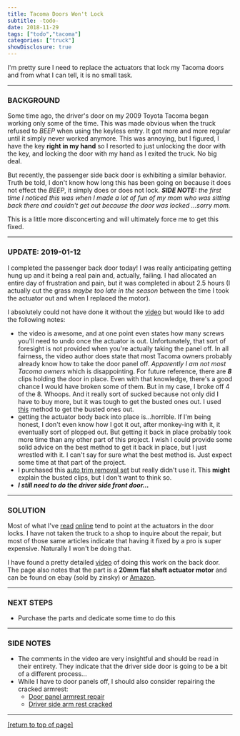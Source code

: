 ```yaml
---
title: Tacoma Doors Won't Lock
subtitle: -todo-
date: 2018-11-29
tags: ["todo","tacoma"]
categories: ["truck"]
showDisclosure: true
---
```


I'm pretty sure I need to replace the actuators that lock my Tacoma doors and
from what I can tell, it is no small task.<!--more-->

---

### BACKGROUND

Some time ago, the driver's door on my 2009 Toyota Tacoma began working only
some of the time.  This was made obvious when the truck refused to *BEEP* when
using the keyless entry.  It got more and more regular until it simply never
worked anymore.  This was annoying, but I figured, I have the key **right in my
hand** so I resorted to just unlocking the door with the key, and locking the
door with my hand as I exited the truck.  No big deal.

But recently, the passenger side back door is exhibiting a similar behavior.
Truth be told, I don't know how long this has been going on because it does not
effect the *BEEP*, it simply does or does not lock.  ***SIDE NOTE:*** *the first
time I noticed this was when I made a lot of fun of my mom who was sitting back
there and couldn't get out because the door was locked ...sorry mom.*

This is a little more disconcerting and will ultimately force me to get this
fixed.

---

### UPDATE: 2019-01-12

I completed the passenger back door today!  I was really anticipating getting
hung up and it being a real pain and, actually, failing.  I had allocated an
entire day of frustration and pain, but it was completed in about 2.5 hours (I
actually cut the grass *maybe too late in the season* between the time I took
the actuator out and when I replaced the motor).

I absolutely could not have done it without the
[video](https://youtu.be/FZCeeUWMTcY) but would like to add the following notes:

- the video is awesome, and at one point even states how many screws you'll need
  to undo once the actuator is out.  Unfortunately, that sort of foresight is
  not provided when you're actually taking the panel off.  In all fairness, the
  video author does state that most Tacoma owners probably already know how to
  take the door panel off.  *Apparently I am not most Tacoma owners* which is
  disappointing.  For future reference, there are ***8*** clips holding the door
  in place.  Even with that knowledge, there's a good chance I would have broken
  some of them.  But in my case, I broke off 4 of the 8.  Whoops.  And it really
  sort of sucked because not only did I have to buy more, but it was tough to
  get the busted ones out.  I used
  [this](https://www.youtube.com/watch?v=uEjVd_Gscbc) method to get the busted
  ones out.
- getting the actuator body back into place is...horrible.  If I'm being honest,
  I don't even know how I got it out, after monkey-ing with it, it eventually
  sort of plopped out.  But getting it back in place probably took more time
  than any other part of this project.  I wish I could provide some solid advice
  on the best method to get it back in place, but I just wrestled with it.  I
  can't say for sure what the best method is.  Just expect some time at that
  part of the project.
- I purchased this [auto trim removal set](https://amzn.to/2VM6t3D) but really
  didn't use it.  This **might** explain the busted clips, but I don't want to
  think so.
- ***I still need to do the driver side front door...***

---

### SOLUTION

Most of what I've [read](https://www.tacomaworld.com/threads/bad-door-lock-actuators.198658/#post-4459316)
[online](https://www.tacomaworld.com/threads/another-door-lock-actuator-patch-thread.254593/)
tend to point at the actuators in the door locks.  I have not taken the truck to
a shop to inquire about the repair, but most of those same articles indicate
that having it fixed by a pro is super expensive.  Naturally I won't be doing
that.

I have found a pretty detailed [video](https://youtu.be/FZCeeUWMTcY) of doing
this work on the back door.  The page also notes that the part is a **20mm flat
shaft actuator motor** and can be found on ebay (sold by zinsky) or
[Amazon](https://amzn.to/2KFB2CW).

---

### NEXT STEPS

* Purchase the parts and dedicate some time to do this

---

### SIDE NOTES

* The comments in the video are very insightful and should be read in their
entirety.  They indicate that the driver side door is going to be a bit of a
different process...
* While I have to door panels off, I should also consider repairing the cracked
  armrest:
  * [Door panel armrest repair](https://www.tacomaworld.com/threads/door-panel-armrest-repair.94635/)
  * [Driver side arm rest cracked](https://www.tacomaworld.com/threads/driver-side-arm-rest-cracked.435992/)

---

[[return to top of page]](#main-navbar)
